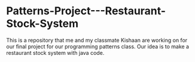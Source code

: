 # Patterns-Project---Restaurant-Stock-System
This is a repository that me and my classmate Kishaan are working on for our final project for our programming patterns class. Our idea is to make a restaurant stock system with java code. 
